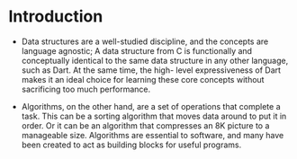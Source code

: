 # Introduction

- Data structures are a well-studied discipline, and the concepts are language agnostic; A data structure from C is functionally and conceptually identical to the same data structure in any other language, such as Dart. At the same time, the high- level expressiveness of Dart makes it an ideal choice for learning these core concepts without sacrificing too much performance.

- Algorithms, on the other hand, are a set of operations that complete a task. This can be a sorting algorithm that moves data around to put it in order. Or it can be an algorithm that compresses an 8K picture to a manageable size. Algorithms are essential to software, and many have been created to act as building blocks for useful programs.
